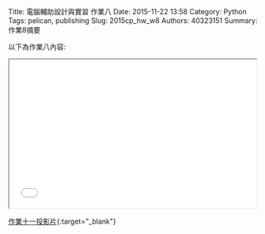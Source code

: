 Title: 電腦輔助設計與實習 作業八
Date: 2015-11-22 13:58
Category: Python
Tags: pelican, publishing
Slug: 2015cp_hw_w8
Authors: 40323151
Summary: 作業8摘要

以下為作業八內容:

<iframe src="40323151_w0.html" width="500" height="300"></iframe>

[作業十一投影片](40323151_w0.html){:target="_blank"}



